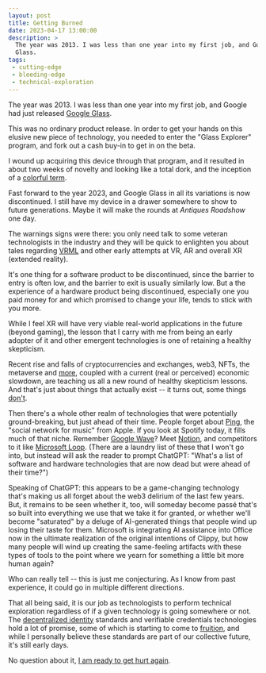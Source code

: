 ```yaml
---
layout: post
title: Getting Burned
date: 2023-04-17 13:00:00
description: >
  The year was 2013. I was less than one year into my first job, and Google had just released Google
  Glass.
tags:
 - cutting-edge
 - bleeding-edge
 - technical-exploration
---
```


The year was 2013. I was less than one year into my first job, and Google had just released
[Google Glass](https://en.wikipedia.org/wiki/Google_Glass).

This was no ordinary product release. In order to get your hands on this elusive new piece of technology, you needed to
enter the "Glass Explorer" program, and fork out a cash buy-in to get in on the beta.

I wound up acquiring this device through that program, and it resulted in about two weeks of novelty and looking like a
total dork, and the inception of a [colorful term](https://www.techopedia.com/definition/30095/glasshole).

Fast forward to the year 2023, and Google Glass in all its variations is now discontinued. I still have my device in a
drawer somewhere to show to future generations. Maybe it will make the rounds at _Antiques Roadshow_ one day.

The warnings signs were there: you only need talk to some veteran technologists in the industry and they will be quick
to enlighten you about tales regarding [VRML](https://en.wikipedia.org/wiki/VRML) and other early attempts at VR, AR
and overall XR (extended reality).

It's one thing for a software product to be discontinued, since the barrier to entry is often low, and the barrier to
exit is usually similarly low. But a the experience of a hardware product being discontinued, especially one you paid
money for and which promised to change your life, tends to stick with you more.

While I feel XR will have very viable real-world applications in the future (beyond gaming), the lesson that I carry
with me from being an early adopter of it and other emergent technologies is one of retaining a healthy skepticism. 

Recent rise and falls of cryptocurrencies and exchanges, web3, NFTs, the metaverse and
[more](https://en.wikipedia.org/wiki/FTX), coupled with a current (real or perceived) economic slowdown, are teaching
us all a new round of healthy skepticism lessons. And that's just about things that actually exist -- it turns out,
some things [don't](https://en.wikipedia.org/wiki/Theranos).

Then there's a whole other realm of technologies that were potentially ground-breaking, but just ahead of their time.
People forget about [Ping](https://en.wikipedia.org/wiki/ITunes_Ping), the "social network for music" from Apple. If
you look at Spotify today, it fills much of that niche. Remember
[Google Wave](https://en.wikipedia.org/wiki/Google_Wave)? Meet [Notion](https://www.notion.so/), and competitors to it
like [Microsoft Loop](https://www.microsoft.com/en-us/microsoft-loop). (There are a laundry list of these that I won't
go into, but instead will ask the reader to prompt ChatGPT: "What's a list of software and hardware technologies that
are now dead but were ahead of their time?")

Speaking of ChatGPT: this appears to be a game-changing technology that's making us all forget about the web3 delirium
of the last few years. But, it remains to be seen whether it, too, will someday become passé that's so built into
everything we use that we take it for granted, or whether we'll become "saturated" by a deluge of AI-generated things
that people wind up losing their taste for them. Microsoft is integrating AI assistance into Office now in the ultimate
realization of the original intentions of Clippy, but how many people will wind up creating the same-feeling artifacts
with these types of tools to the point where we yearn for something a little bit more human again?

Who can really tell -- this is just me conjecturing. As I know from past experience, it could go in multiple different
directions.

That all being said, it is our job as technologists to perform technical exploration regardless of if a given
technology is going somewhere or not. The [decentralized identity](https://identity.foundation/) standards and
verifiable credentials technologies hold a lot of promise, some of which is starting to come to
[fruition](https://www.linkedin.com/pulse/linkedins-new-verification-features-include-clear-entra-rodriguez), and while
I personally believe these standards are part of our collective future, it's still early days.

No question about it, [I am ready to get hurt again](https://tvgag.com/gag/no-question-about-it/).
